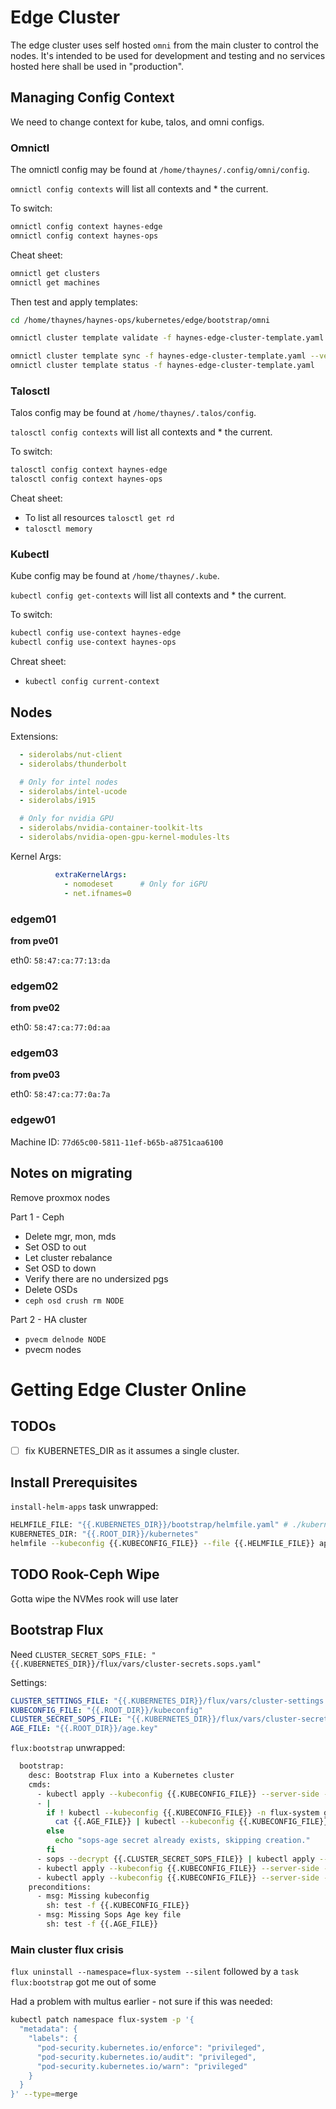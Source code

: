 # Edge Cluster

The edge cluster uses self hosted `omni` from the main cluster to control the nodes. It's intended to be used for development and testing and no services hosted here shall be used in "production".

## Managing Config Context

We need to change context for kube, talos, and omni configs. 

### Omnictl

The omnictl config may be found at `/home/thaynes/.config/omni/config`.

`omnictl config contexts` will list all contexts and * the current.

To switch:

```bash
omnictl config context haynes-edge
omnictl config context haynes-ops
```

Cheat sheet:

```bash
omnictl get clusters
omnictl get machines
```

Then test and apply templates:

```bash
cd /home/thaynes/haynes-ops/kubernetes/edge/bootstrap/omni

omnictl cluster template validate -f haynes-edge-cluster-template.yaml

omnictl cluster template sync -f haynes-edge-cluster-template.yaml --verbose
omnictl cluster template status -f haynes-edge-cluster-template.yaml
```

### Talosctl

Talos config may be found at `/home/thaynes/.talos/config`.

`talosctl config contexts` will list all contexts and * the current.

To switch:

```bash
talosctl config context haynes-edge
talosctl config context haynes-ops
```

Cheat sheet:

- To list all resources `talosctl get rd`
- `talosctl memory`

### Kubectl

Kube config may be found at `/home/thaynes/.kube`.

`kubectl config get-contexts` will list all contexts and * the current. 

To switch:

```bash
kubectl config use-context haynes-edge
kubectl config use-context haynes-ops
```

Chreat sheet:

- `kubectl config current-context`

## Nodes

Extensions:

```yaml
  - siderolabs/nut-client
  - siderolabs/thunderbolt

  # Only for intel nodes
  - siderolabs/intel-ucode
  - siderolabs/i915

  # Only for nvidia GPU
  - siderolabs/nvidia-container-toolkit-lts
  - siderolabs/nvidia-open-gpu-kernel-modules-lts
```

Kernel Args:

```yaml
          extraKernelArgs:
            - nomodeset      # Only for iGPU
            - net.ifnames=0
```

### edgem01

__from pve01__

eth0: `58:47:ca:77:13:da`

### edgem02

__from pve02__

eth0: `58:47:ca:77:0d:aa`

### edgem03

__from pve03__

eth0: `58:47:ca:77:0a:7a`

### edgew01

Machine ID: `77d65c00-5811-11ef-b65b-a8751caa6100`

## Notes on migrating

Remove proxmox nodes

Part 1 - Ceph

- Delete mgr, mon, mds
- Set OSD to out
- Let cluster rebalance
- Set OSD to down
- Verify there are no undersized pgs
- Delete OSDs
- `ceph osd crush rm NODE`

Part 2 - HA cluster

- `pvecm delnode NODE`
- pvecm nodes

# Getting Edge Cluster Online

## TODOs

- [ ] fix KUBERNETES_DIR as it assumes a single cluster.

## Install Prerequisites 

`install-helm-apps` task unwrapped:

```sh
HELMFILE_FILE: "{{.KUBERNETES_DIR}}/bootstrap/helmfile.yaml" # ./kubernetes/edge/bootstrap/helmfile.yaml
KUBERNETES_DIR: "{{.ROOT_DIR}}/kubernetes"
helmfile --kubeconfig {{.KUBECONFIG_FILE}} --file {{.HELMFILE_FILE}} apply --skip-diff-on-install --suppress-diff
```

## TODO Rook-Ceph Wipe

Gotta wipe the NVMes rook will use later

## Bootstrap Flux

Need `CLUSTER_SECRET_SOPS_FILE: "{{.KUBERNETES_DIR}}/flux/vars/cluster-secrets.sops.yaml"`

Settings:

```yaml
CLUSTER_SETTINGS_FILE: "{{.KUBERNETES_DIR}}/flux/vars/cluster-settings.yaml"
KUBECONFIG_FILE: "{{.ROOT_DIR}}/kubeconfig"
CLUSTER_SECRET_SOPS_FILE: "{{.KUBERNETES_DIR}}/flux/vars/cluster-secrets.sops.yaml"
AGE_FILE: "{{.ROOT_DIR}}/age.key"
```

`flux:bootstrap` unwrapped: 

```sh
  bootstrap:
    desc: Bootstrap Flux into a Kubernetes cluster
    cmds:
      - kubectl apply --kubeconfig {{.KUBECONFIG_FILE}} --server-side --kustomize {{.KUBERNETES_DIR}}/bootstrap/flux
      - |
        if ! kubectl --kubeconfig {{.KUBECONFIG_FILE}} -n flux-system get secret sops-age >/dev/null 2>&1; then
          cat {{.AGE_FILE}} | kubectl --kubeconfig {{.KUBECONFIG_FILE}} -n flux-system create secret generic sops-age --from-file=age.agekey=/dev/stdin
        else
          echo "sops-age secret already exists, skipping creation."
        fi
      - sops --decrypt {{.CLUSTER_SECRET_SOPS_FILE}} | kubectl apply --kubeconfig {{.KUBECONFIG_FILE}} --server-side --filename -
      - kubectl apply --kubeconfig {{.KUBECONFIG_FILE}} --server-side --filename {{.CLUSTER_SETTINGS_FILE}}
      - kubectl apply --kubeconfig {{.KUBECONFIG_FILE}} --server-side --kustomize {{.KUBERNETES_DIR}}/flux/config
    preconditions:
      - msg: Missing kubeconfig
        sh: test -f {{.KUBECONFIG_FILE}}
      - msg: Missing Sops Age key file
        sh: test -f {{.AGE_FILE}}
```

### Main cluster flux crisis

`flux uninstall --namespace=flux-system --silent` followed by a `task flux:bootstrap` got me out of some 

Had a problem with multus earlier - not sure if this was needed:

```sh
kubectl patch namespace flux-system -p '{
  "metadata": {
    "labels": {
      "pod-security.kubernetes.io/enforce": "privileged",
      "pod-security.kubernetes.io/audit": "privileged", 
      "pod-security.kubernetes.io/warn": "privileged"
    }
  }
}' --type=merge
```